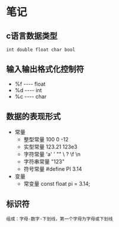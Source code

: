 # 笔记

## c语言数据类型

`int double float char bool`

## 输入输出格式化控制符

* %f ---- float
* %d ---- int
* %c ---- char

## 数据的表现形式

* 常量
  * 整型常量    100 0  -12
  * 实型常量    123.21  123e3
  * 字符常量    'a' \' \"" \\ \? \f \n
  * 字符串常量  "123"
  * 符号常量    #define PI 3.14
* 变量
  * 常变量  const float pi = 3.14;

## 标识符

    组成：字母-数字-下划线，第一个字母为字母或下划线
